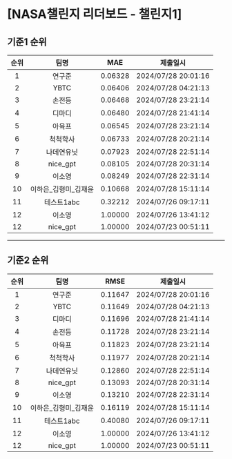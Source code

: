 # [NASA챌린지 리더보드 - 챌린지1]
## 기준1 순위
| 순위 | 팀명 | MAE | 제출일시 |
|:----:|:----:|:-----:|:----:|
| 1 | 연구준 | 0.06328 | 2024/07/28 20:01:16 |
| 2 | YBTC | 0.06406 | 2024/07/28 04:21:13 |
| 3 | 손전등 | 0.06468 | 2024/07/28 23:21:14 |
| 4 | 디마디 | 0.06480 | 2024/07/28 21:41:14 |
| 5 | 아육프 | 0.06545 | 2024/07/28 23:21:14 |
| 6 | 척척학사 | 0.06733 | 2024/07/28 20:21:14 |
| 7 | 나데연유닛 | 0.07923 | 2024/07/28 22:51:14 |
| 8 | nice_gpt | 0.08105 | 2024/07/28 20:31:14 |
| 9 | 이소영 | 0.08249 | 2024/07/28 22:31:14 |
| 10 | 이하은_김형미_김재윤 | 0.10668 | 2024/07/28 15:11:14 |
| 11 | 테스트1abc | 0.32212 | 2024/07/26 09:17:11 |
| 12 | 이소영 | 1.00000 | 2024/07/26 13:41:12 |
| 12 | nice_gpt | 1.00000 | 2024/07/23 00:51:11 |
___
## 기준2 순위
| 순위 | 팀명 | RMSE | 제출일시 |
|:----:|:----:|:-----:|:----:|
| 1 | 연구준 | 0.11647 | 2024/07/28 20:01:16 |
| 2 | YBTC | 0.11649 | 2024/07/28 04:21:13 |
| 3 | 디마디 | 0.11696 | 2024/07/28 21:41:14 |
| 4 | 손전등 | 0.11728 | 2024/07/28 23:21:14 |
| 5 | 아육프 | 0.11823 | 2024/07/28 23:21:14 |
| 6 | 척척학사 | 0.11977 | 2024/07/28 20:21:14 |
| 7 | 나데연유닛 | 0.12860 | 2024/07/28 22:51:14 |
| 8 | nice_gpt | 0.13093 | 2024/07/28 20:31:14 |
| 9 | 이소영 | 0.13210 | 2024/07/28 22:31:14 |
| 10 | 이하은_김형미_김재윤 | 0.16119 | 2024/07/28 15:11:14 |
| 11 | 테스트1abc | 0.40080 | 2024/07/26 09:17:11 |
| 12 | 이소영 | 1.00000 | 2024/07/26 13:41:12 |
| 12 | nice_gpt | 1.00000 | 2024/07/23 00:51:11 |
